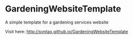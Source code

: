 # GardeningWebsiteTemplate
A simple template for a gardening services website

Visit here: http://svntax.github.io/GardeningWebsiteTemplate
